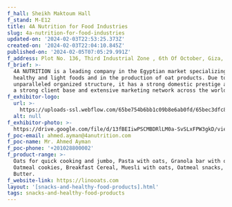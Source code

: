 ```yaml
---
f_hall: Sheikh Maktoum Hall
f_stand: M-E12
title: 4A Nutrition for Food Industries
slug: 4a-nutrition-for-food-industries
updated-on: '2024-02-03T22:53:25.373Z'
created-on: '2024-02-03T22:04:10.845Z'
published-on: '2024-02-05T07:05:29.991Z'
f_address: Plot No. 136, Third Industrial Zone , 6th Of October, Giza, Egypt.
f_brief: >-
  4A NUTRITION is a leading company in the Egyptian market specializing in
  healthy and light foods and in the production of oat products. Due to its
  unparalleled organized structure, it has a strong domestic prestige along with
  a strong client base and extensive marketing network across the world.
f_exhibitor-logo:
  url: >-
    https://uploads-ssl.webflow.com/65be754b6bb1c09b8e6ab0fd/65bec3dfc82767caefb0b666_4A%20Nutrition%20Logo.png
  alt: null
f_exhibitor-photo: >-
  https://drive.google.com/file/d/13fBEIiwPSCMBDRlLM0a-SvSLxFPW3gkD/view?usp=drive_link
f_poc-email: ahmed.ayman@4anutrition.com
f_poc-name: Mr. Ahmed Ayman
f_poc-phone: '+201028800002'
f_product-range: >-
  Oats for quick cooking and jumbo, Pasta with oats, Granola bar with oats,
  Oatmeal cookies, Breakfast Cereal, Muesli with oats, Oatmeal snacks, Peanut
  Butter.
f_website-link: https://linooats.com
layout: '[snacks-and-healthy-food-products].html'
tags: snacks-and-healthy-food-products
---
```



